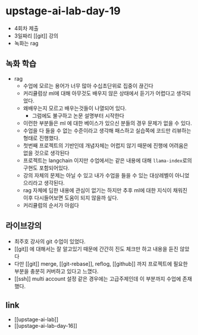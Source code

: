 # upstage-ai-lab-day-19
- 4회차 제출
- 3일짜리 [[git]] 강의
- 녹화는 rag

## 녹화 학습
- rag
  - 수업에 모르는 용어가 너무 많아 수십초단위로 집중이 끊긴다
  - 커리큘럼상 ml에 대해 아무것도 배우지 않은 상태에서 듣기가 어렵다고 생각되었다.
  - 왜배우는지 모르고 배우는것들이 나열되어 있다.
    - 그럼에도 불구하고 논문 설명부터 시작한다
  - 이런한 부분들은 ml 에 대한 베이스가 있으신 분들의 경우 문제가 없을 수 있다.
  - 수업을 다 들을 수 없는 수준이라고 생각해 패스하고 실습쪽에 코드만 리뷰하는 형태로 진행했다.
  - 첫번째 프로젝트의 기반인데 개념자체는 어렵지 않기 때문에 진행에 어려움은 없을 것으로 생각된다
  - 프로젝트는 langchain 이지만 수업에서는 같은 내용에 대해 `llama-index`로의 구현도 포함되어있다.
  - 강의 자체의 문제는 아닐 수 있고 내가 수업을 들을 수 있는 대상레벨이 아니었으리라고 생각된다.
  - rag 자체에 딥한 내용에 관심이 없기는 하지만 추후 ml에 대한 지식이 채워진 이후 다시들어보면 도움이 되지 않을까 싶다.
  - 커리큘럼의 순서가 아쉽다

## 라이브강의
- 최주호 강사의 git 수업이 있었다.
- [[git]] 에 대해서는 잘 알고있기 때문에 간간히 진도 체크만 하고 내용을 듣진 않았다
- 다만 [[git]] merge, [[git-rebase]], reflog, [[github]] 까지 프로젝트에 필요한 부분을 충분히 커버하고 있다고 느꼈다.
- [[ssh]] multi account 설정 같은 경우에는 고급주제인데 이 부분까지 수업에 존재했다.

## link
- [[upstage-ai-lab]]
- [[upstage-ai-lab-day-16]]
